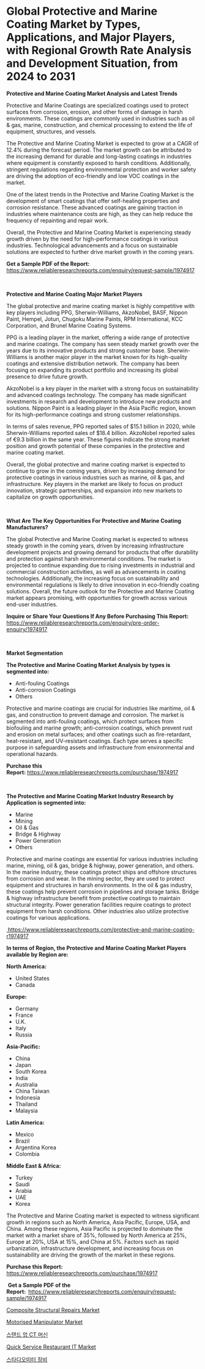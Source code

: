<p><h1>Global Protective and Marine Coating Market by Types, Applications, and Major Players, with Regional Growth Rate Analysis and Development Situation, from 2024 to 2031</h1></p><p><strong>Protective and Marine Coating Market Analysis and Latest Trends</strong></p>
<p><p>Protective and Marine Coatings are specialized coatings used to protect surfaces from corrosion, erosion, and other forms of damage in harsh environments. These coatings are commonly used in industries such as oil & gas, marine, construction, and chemical processing to extend the life of equipment, structures, and vessels.</p><p>The Protective and Marine Coating Market is expected to grow at a CAGR of 12.4% during the forecast period. The market growth can be attributed to the increasing demand for durable and long-lasting coatings in industries where equipment is constantly exposed to harsh conditions. Additionally, stringent regulations regarding environmental protection and worker safety are driving the adoption of eco-friendly and low VOC coatings in the market.</p><p>One of the latest trends in the Protective and Marine Coating Market is the development of smart coatings that offer self-healing properties and corrosion resistance. These advanced coatings are gaining traction in industries where maintenance costs are high, as they can help reduce the frequency of repainting and repair work.</p><p>Overall, the Protective and Marine Coating Market is experiencing steady growth driven by the need for high-performance coatings in various industries. Technological advancements and a focus on sustainable solutions are expected to further drive market growth in the coming years.</p></p>
<p><strong>Get a Sample PDF of the Report:&nbsp;</strong> <a href="https://www.reliableresearchreports.com/enquiry/request-sample/1974917">https://www.reliableresearchreports.com/enquiry/request-sample/1974917</a></p>
<p>&nbsp;</p>
<p><strong>Protective and Marine Coating Major Market Players</strong></p>
<p><p>The global protective and marine coating market is highly competitive with key players including PPG, Sherwin-Williams, AkzoNobel, BASF, Nippon Paint, Hempel, Jotun, Chugoku Marine Paints, RPM International, KCC Corporation, and Brunel Marine Coating Systems.</p><p>PPG is a leading player in the market, offering a wide range of protective and marine coatings. The company has seen steady market growth over the years due to its innovative products and strong customer base. Sherwin-Williams is another major player in the market known for its high-quality coatings and extensive distribution network. The company has been focusing on expanding its product portfolio and increasing its global presence to drive future growth.</p><p>AkzoNobel is a key player in the market with a strong focus on sustainability and advanced coatings technology. The company has made significant investments in research and development to introduce new products and solutions. Nippon Paint is a leading player in the Asia Pacific region, known for its high-performance coatings and strong customer relationships.</p><p>In terms of sales revenue, PPG reported sales of $15.1 billion in 2020, while Sherwin-Williams reported sales of $18.4 billion. AkzoNobel reported sales of €9.3 billion in the same year. These figures indicate the strong market position and growth potential of these companies in the protective and marine coating market.</p><p>Overall, the global protective and marine coating market is expected to continue to grow in the coming years, driven by increasing demand for protective coatings in various industries such as marine, oil & gas, and infrastructure. Key players in the market are likely to focus on product innovation, strategic partnerships, and expansion into new markets to capitalize on growth opportunities.</p></p>
<p>&nbsp;</p>
<p><strong>What Are The Key Opportunities For Protective and Marine Coating Manufacturers?</strong></p>
<p><p>The global Protective and Marine Coating market is expected to witness steady growth in the coming years, driven by increasing infrastructure development projects and growing demand for products that offer durability and protection against harsh environmental conditions. The market is projected to continue expanding due to rising investments in industrial and commercial construction activities, as well as advancements in coating technologies. Additionally, the increasing focus on sustainability and environmental regulations is likely to drive innovation in eco-friendly coating solutions. Overall, the future outlook for the Protective and Marine Coating market appears promising, with opportunities for growth across various end-user industries.</p></p>
<p><strong>Inquire or Share Your Questions If Any Before Purchasing This Report:</strong> <a href="https://www.reliableresearchreports.com/enquiry/pre-order-enquiry/1974917">https://www.reliableresearchreports.com/enquiry/pre-order-enquiry/1974917</a></p>
<p>&nbsp;</p>
<p><strong>Market Segmentation</strong></p>
<p><strong>The Protective and Marine Coating Market Analysis by types is segmented into:</strong></p>
<p><ul><li>Anti-fouling Coatings</li><li>Anti-corrosion Coatings</li><li>Others</li></ul></p>
<p><p>Protective and marine coatings are crucial for industries like maritime, oil & gas, and construction to prevent damage and corrosion. The market is segmented into anti-fouling coatings, which protect surfaces from biofouling and marine growth; anti-corrosion coatings, which prevent rust and erosion on metal surfaces; and other coatings such as fire-retardant, heat-resistant, and UV-resistant coatings. Each type serves a specific purpose in safeguarding assets and infrastructure from environmental and operational hazards.</p></p>
<p><strong>Purchase this Report:&nbsp;</strong><a href="https://www.reliableresearchreports.com/purchase/1974917">https://www.reliableresearchreports.com/purchase/1974917</a></p>
<p>&nbsp;</p>
<p><strong>The Protective and Marine Coating Market Industry Research by Application is segmented into:</strong></p>
<p><ul><li>Marine</li><li>Mining</li><li>Oil & Gas</li><li>Bridge & Highway</li><li>Power Generation</li><li>Others</li></ul></p>
<p><p>Protective and marine coatings are essential for various industries including marine, mining, oil & gas, bridge & highway, power generation, and others. In the marine industry, these coatings protect ships and offshore structures from corrosion and wear. In the mining sector, they are used to protect equipment and structures in harsh environments. In the oil & gas industry, these coatings help prevent corrosion in pipelines and storage tanks. Bridge & highway infrastructure benefit from protective coatings to maintain structural integrity. Power generation facilities require coatings to protect equipment from harsh conditions. Other industries also utilize protective coatings for various applications.</p></p>
<p><a href="https://www.reliableresearchreports.com/protective-and-marine-coating-r1974917">&nbsp;https://www.reliableresearchreports.com/protective-and-marine-coating-r1974917</a></p>
<p><strong>In terms of Region, the Protective and Marine Coating Market Players available by Region are:</strong></p>
<p>
    <p> <strong> North America: </strong>
        <ul>
            <li>United States</li>
            <li>Canada</li>
        </ul>
        </p> 
    <p> <strong> Europe: </strong>
        <ul>
            <li>Germany</li>
            <li>France</li>
            <li>U.K.</li>
            <li>Italy</li>
            <li>Russia</li>
        </ul>
        </p> 
    <p> <strong> Asia-Pacific: </strong>
        <ul>
            <li>China</li>
            <li>Japan</li>
            <li>South Korea</li>
            <li>India</li>
            <li>Australia</li>
            <li>China Taiwan</li>
            <li>Indonesia</li>
            <li>Thailand</li>
            <li>Malaysia</li>
        </ul>
        </p> 
    <p> <strong> Latin America: </strong>
        <ul>
            <li>Mexico</li>
            <li>Brazil</li>
            <li>Argentina Korea</li>
            <li>Colombia</li>
        </ul>
        </p> 
    <p> <strong> Middle East & Africa: </strong>
        <ul>
            <li>Turkey</li>
            <li>Saudi</li>
            <li>Arabia</li>
            <li>UAE</li>
            <li>Korea</li>
        </ul>
    </p>
    </p>
<p><p>The Protective and Marine Coating market is expected to witness significant growth in regions such as North America, Asia Pacific, Europe, USA, and China. Among these regions, Asia Pacific is projected to dominate the market with a market share of 35%, followed by North America at 25%, Europe at 20%, USA at 15%, and China at 5%. Factors such as rapid urbanization, infrastructure development, and increasing focus on sustainability are driving the growth of the market in these regions.</p></p>
<p><strong>Purchase this Report: </strong><a href="https://www.reliableresearchreports.com/purchase/1974917">https://www.reliableresearchreports.com/purchase/1974917</a></p>
<p>&nbsp;<strong>Get a Sample PDF of the Report:&nbsp;&nbsp;</strong><a href="https://www.reliableresearchreports.com/enquiry/request-sample/1974917">https://www.reliableresearchreports.com/enquiry/request-sample/1974917</a></p>
<p><strong></strong></p>
<p><p><a href="https://github.com/wwwkeltoum/Market-Research-Report-List-4/blob/main/composite-structural-repairs-market.md">Composite Structural Repairs Market</a></p><p><a href="https://issuu.com/reportprime-2/docs/motorised-manipulator-market-size-2030.pptx">Motorised Manipulator Market</a></p><p><a href="https://medium.com/@keyarraglover45/%EC%8A%A4%ED%83%A0%EB%93%9C-%EC%97%85-ct-%EA%B8%B0%EA%B3%84-%EC%8B%9C%EC%9E%A5%EC%9D%80-%EC%8B%9C%EC%9E%A5-%EC%A0%90%EC%9C%A0%EC%9C%A8-%EA%B7%9C%EB%AA%A8-%EB%B0%8F-2031%EB%85%84%EA%B9%8C%EC%A7%80-%EC%98%88%EC%83%81%EB%90%9C-%EC%98%88%EC%B8%A1%EC%97%90-%EC%B4%88%EC%A0%90%EC%9D%84-%EB%A7%9E%EC%B6%A5%EB%8B%88%EB%8B%A4-3a205c0208da">스탠드 업 CT 머신</a></p><p><a href="https://github.com/joannesouthgate/Market-Research-Report-List-4/blob/main/quick-service-restaurant-it-market.md">Quick Service Restaurant IT Market</a></p><p><a href="https://medium.com/@keyarraglover45/%EC%8A%A4%ED%83%80%EB%94%94%EC%98%A4%EB%AF%B8%ED%84%B0-%EC%9E%A5%EB%B9%84-%EC%8B%9C%EC%9E%A5-2031%EB%85%84%EA%B9%8C%EC%A7%80%EC%9D%98-%ED%8A%B8%EB%A0%8C%EB%93%9C-%EC%98%88%EC%B8%A1-%EB%B0%8F-%EA%B2%BD%EC%9F%81-%EB%B6%84%EC%84%9D-5e8e40cc826f">스타디오미터 장비</a></p></p>